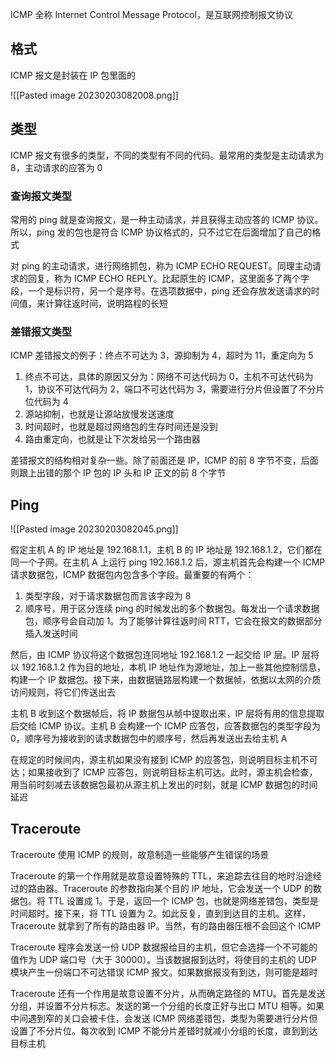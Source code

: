 ICMP 全称 Internet Control Message Protocol，是互联网控制报文协议

## 格式

ICMP 报文是封装在 IP 包里面的

![[Pasted image 20230203082008.png]]

## 类型

ICMP 报文有很多的类型，不同的类型有不同的代码。最常用的类型是主动请求为 8，主动请求的应答为 0

### 查询报文类型

常用的 ping 就是查询报文，是一种主动请求，并且获得主动应答的 ICMP 协议。所以，ping 发的包也是符合 ICMP 协议格式的，只不过它在后面增加了自己的格式

对 ping 的主动请求，进行网络抓包，称为 ICMP ECHO REQUEST。同理主动请求的回复，称为 ICMP ECHO REPLY。比起原生的 ICMP，这里面多了两个字段，一个是标识符，另一个是序号。在选项数据中，ping 还会存放发送请求的时间值，来计算往返时间，说明路程的长短

### 差错报文类型

ICMP 差错报文的例子：终点不可达为 3，源抑制为 4，超时为 11，重定向为 5

1. 终点不可达，具体的原因又分为：网络不可达代码为 0，主机不可达代码为 1，协议不可达代码为 2，端口不可达代码为 3，需要进行分片但设置了不分片位代码为 4
2. 源站抑制，也就是让源站放慢发送速度
3. 时间超时，也就是超过网络包的生存时间还是没到
4. 路由重定向，也就是让下次发给另一个路由器

差错报文的结构相对复杂一些。除了前面还是 IP，ICMP 的前 8 字节不变，后面则跟上出错的那个 IP 包的 IP 头和 IP 正文的前 8 个字节

## Ping

![[Pasted image 20230203082045.png]]

假定主机 A 的 IP 地址是 192.168.1.1，主机 B 的 IP 地址是 192.168.1.2，它们都在同一个子网。在主机 A 上运行 ping 192.168.1.2 后，源主机首先会构建一个 ICMP 请求数据包，ICMP 数据包内包含多个字段。最重要的有两个：
1. 类型字段，对于请求数据包而言该字段为 8
2. 顺序号，用于区分连续 ping 的时候发出的多个数据包。每发出一个请求数据包，顺序号会自动加 1。为了能够计算往返时间 RTT，它会在报文的数据部分插入发送时间

然后，由 ICMP 协议将这个数据包连同地址 192.168.1.2 一起交给 IP 层。IP 层将以 192.168.1.2 作为目的地址，本机 IP 地址作为源地址，加上一些其他控制信息，构建一个 IP 数据包。接下来，由数据链路层构建一个数据帧，依据以太网的介质访问规则，将它们传送出去

主机 B 收到这个数据帧后，将 IP 数据包从帧中提取出来，IP 层将有用的信息提取后交给 ICMP 协议。主机 B 会构建一个 ICMP 应答包，应答数据包的类型字段为 0，顺序号为接收到的请求数据包中的顺序号，然后再发送出去给主机 A

在规定的时候间内，源主机如果没有接到 ICMP 的应答包，则说明目标主机不可达；如果接收到了 ICMP 应答包，则说明目标主机可达。此时，源主机会检查，用当前时刻减去该数据包最初从源主机上发出的时刻，就是 ICMP 数据包的时间延迟

## Traceroute

Traceroute 使用 ICMP 的规则，故意制造一些能够产生错误的场景

Traceroute 的第一个作用就是故意设置特殊的 TTL，来追踪去往目的地时沿途经过的路由器。Traceroute 的参数指向某个目的 IP 地址，它会发送一个 UDP 的数据包。将 TTL 设置成 1。于是，返回一个 ICMP 包，也就是网络差错包，类型是时间超时。接下来，将 TTL 设置为 2。如此反复，直到到达目的主机。这样，Traceroute 就拿到了所有的路由器 IP。当然，有的路由器压根不会回这个 ICMP

Traceroute 程序会发送一份 UDP 数据报给目的主机，但它会选择一个不可能的值作为 UDP 端口号（大于 30000）。当该数据报到达时，将使目的主机的 UDP 模块产生一份端口不可达错误 ICMP 报文。如果数据报没有到达，则可能是超时

Traceroute 还有一个作用是故意设置不分片，从而确定路径的 MTU。首先是发送分组，并设置不分片标志。发送的第一个分组的长度正好与出口 MTU 相等。如果中间遇到窄的关口会被卡住，会发送 ICMP 网络差错包，类型为需要进行分片但设置了不分片位。每次收到 ICMP 不能分片差错时就减小分组的长度，直到到达目标主机
